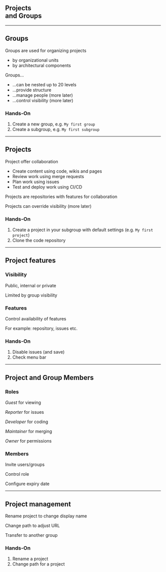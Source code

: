 <!-- .slide: id="gitlab_projects" class="vertical-center" -->

<i class="fa-duotone fa-building fa-8x fa-duotone-colors" style="float: right; color: grey;"></i>

## Projects <br>and Groups

---

## Groups

<i class="fa-duotone fa-list-tree fa-4x fa-duotone-colors" style="float: right;"></i>

Groups [<i class="fa-solid fa-arrow-up-right-from-square"></i>](https://docs.gitlab.com/ee/user/group/subgroups/) are used for organizing projects

- by organizational units
- by architectural components

Groups...

- ...can be nested up to 20 levels
- ...provide structure
- ...manage people (more later)
- ...control visibility (more later)

### Hands-On

1. Create a new group, e.g. `My first group`
1. Create a subgroup, e.g. `My first subgroup`

---

## Projects

<i class="fa-duotone fa-people-roof fa-4x fa-duotone-colors-inverted" style="float: right;"></i>

Project [<i class="fa-solid fa-arrow-up-right-from-square"></i>](https://docs.gitlab.com/ee/user/project/) offer collaboration

- Create content using code, wikis and pages
- Review work using merge requests
- Plan work using issues
- Test and deploy work using CI/CD

Projects are repositories with features for collaboration

Projects can override visibility (more later)

### Hands-On

1. Create a project in your subgroup with default settings (e.g. `My first project`)
1. Clone the code repository

---

## Project features

<i class="fa-duotone fa-light-switch-on fa-4x fa-duotone-colors-inverted" style="float: right;"></i>

### Visibility

Public, internal or private

Limited by group visibility

### Features

Control availability of features

For example: repository, issues etc.

### Hands-On

1. Disable issues (and save)
1. Check menu bar

---

## Project and Group Members

<i class="fa-duotone fa-id-badge fa-4x fa-duotone-colors" style="float: right;"></i>

### Roles

*Guest* for viewing

*Reporter* for issues

*Developer* for coding

*Maintainer* for merging

*Owner* for permissions

### Members

Invite users/groups

Control role

Configure expiry date

---

## Project management

<i class="fa-duotone fa-user-tie fa-4x fa-duotone-colors" style="float: right;"></i>

Rename project to change display name

Change path to adjust URL

Transfer to another group

### Hands-On

1. Rename a project
1. Change path for a project
